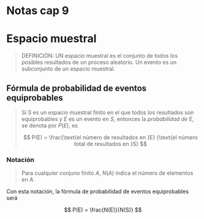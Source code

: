 # Notas cap 9

# Espacio muestral

> DEFINICIÓN: UN espacio muestral es el conjunto de todos los posibles
> resultados de un proceso aleatorio. Un evento es un subconjunto de un
> espacio muestral.

## Fórmula de probabilidad de eventos equiprobables

> Si $S$ es un espacio muestral finito en el que todos los resultados
> son equiprobables y $E$ es un evento en $S$, entonces la *probabilidad
> de $E$*, se denota por $P(E)$, es
> 
> $$ P(E) = \frac{\text{el número de resultados en }E}
> {\text{el número total de resultados en }S}
> $$

### Notación

> Para cualquier conjuno finito $A$, $N(A)$ indica el número de elementos en $A$.

Con esta notación, la fórmula de probabilidad de eventos equiprobables será

$$ P(E) = \frac{N(E)}{N(S)} $$
